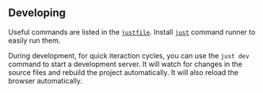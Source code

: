 ## Developing

Useful commands are listed in the [`justfile`][justfile]. Install [`just`][just] command runner to easily run them.

[justfile]: ./justfile
[just]:     https://github.com/casey/just

During development, for quick iteraction cycles, you can use the `just dev` command to start a development server. It will watch for changes in the source files and rebuild the project automatically. It will also reload the browser automatically.
